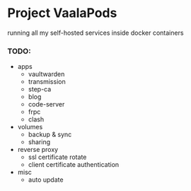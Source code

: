 # Project VaalaPods
running all my self-hosted services inside docker containers

### TODO:
- apps
  - vaultwarden
  - transmission
  - step-ca
  - blog
  - code-server
  - frpc
  - clash
- volumes
  - backup & sync
  - sharing
- reverse proxy
  - ssl certificate rotate
  - client certificate authentication
- misc
  - auto update

